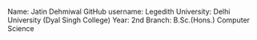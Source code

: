 Name: Jatin Dehmiwal
GitHub username: Legedith
University: Delhi University (Dyal Singh College)
Year: 2nd
Branch: B.Sc.(Hons.) Computer Science
